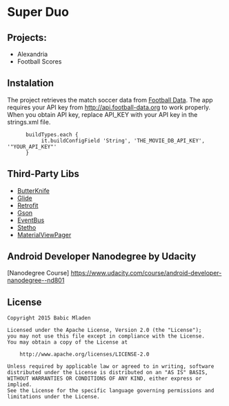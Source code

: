 # Super Duo
    
## Projects:

   * Alexandria
   * Football Scores
   
## Instalation
   
   The project retrieves the match soccer data from [Football Data](http://api.football-data.org/index). The app requires your API key from http://api.football-data.org to work properly. When you obtain API key, replace API_KEY with your API key in the strings.xml file.
         
          buildTypes.each {
               it.buildConfigField 'String', 'THE_MOVIE_DB_API_KEY', '"YOUR_API_KEY"'
          }


## Third-Party Libs

* [ButterKnife](https://github.com/JakeWharton/butterknife)
* [Glide](https://github.com/bumptech/glide)
* [Retrofit](https://github.com/square/retrofit)
* [Gson](https://github.com/google/gson)
* [EventBus](https://github.com/greenrobot/EventBus)
* [Stetho](http://facebook.github.io/stetho)
* [MaterialViewPager](https://github.com/florent37/MaterialViewPager)

## Android Developer Nanodegree by Udacity

[Nanodegree Course] https://www.udacity.com/course/android-developer-nanodegree--nd801

## License

    Copyright 2015 Babic Mladen

    Licensed under the Apache License, Version 2.0 (the "License");
    you may not use this file except in compliance with the License.
    You may obtain a copy of the License at

        http://www.apache.org/licenses/LICENSE-2.0

    Unless required by applicable law or agreed to in writing, software
    distributed under the License is distributed on an "AS IS" BASIS,
    WITHOUT WARRANTIES OR CONDITIONS OF ANY KIND, either express or implied.
    See the License for the specific language governing permissions and
    limitations under the License.